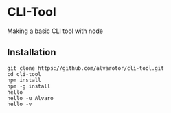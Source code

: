 # CLI-Tool
Making a basic CLI tool with node

## Installation 

```
git clone https://github.com/alvarotor/cli-tool.git
cd cli-tool
npm install
npm -g install
hello
hello -u Alvaro
hello -v
```